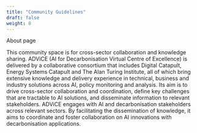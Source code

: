 ```yaml
---
title: "Community Guidelines"
draft: false
weight: 8
---
```

About page

This community space is for cross-sector collaboration and knowledge sharing.
ADViCE (AI for Decarbonisation Virtual Centre of Excellence) is delivered by a collaborative consortium that includes Digital Catapult, Energy Systems Catapult and The Alan Turing Institute, all of which bring extensive knowledge and delivery experience in technical, business and industry solutions across AI, policy monitoring and analysis. Its aim is to drive cross-sector collaboration and coordination, define key challenges that are tractable to AI solutions, and disseminate information to relevant stakeholders. ADViCE engages with AI and decarbonisation stakeholders across relevant sectors. By facilitating the dissemination of knowledge, it aims to coordinate and foster collaboration on AI innovations with decarbonisation applications.

